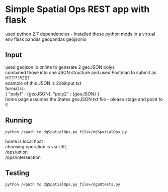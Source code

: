 # Simple Spatial Ops REST app with flask
used python 2.7
dependencies - installed these python mods in a virtual env
	flask
	pandas
	geopandas
	geojsonio

## Input
used geojson.io online to generate 2 geoJSON polys  
combined those into one JSON structure and used Postman to submit as HTTP POST  
example of this JSON is 2obinput.txt  
format is:  
	{ "poly1" : {geoJSON}, "poly2" : {geoJSON} }  
home page assumes the States geoJSON txt file - please stage and point to it  
	
## Running
```
python /<path to dgSpatialOps.py file>/dgSpatialOps.py
```
home is local host  
choosing operation is via URL  
<localhost>/ops/union  
<localhost>/ops/intersection  

## Testing
```
python /<path to dgSpatialOps.py file>/dgSOtests.py
```